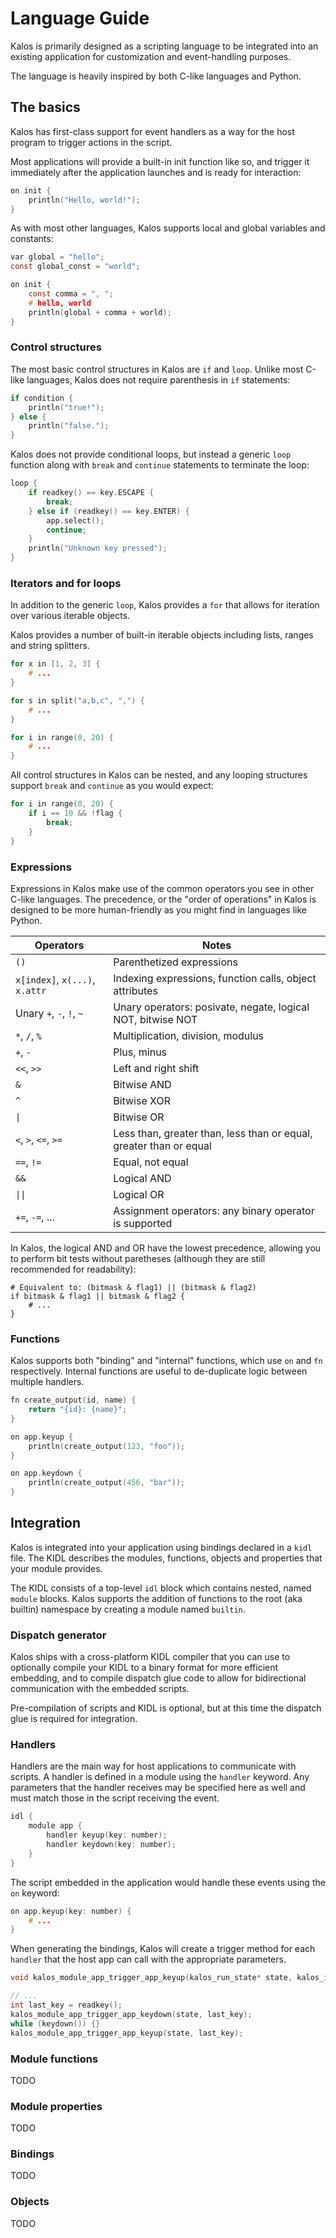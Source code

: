 # Language Guide

Kalos is primarily designed as a scripting language to be integrated into an existing application
for customization and event-handling purposes.

The language is heavily inspired by both C-like languages and Python. 

## The basics

Kalos has first-class support for event handlers as a way for the host program to trigger actions
in the script.

Most applications will provide a built-in init function like so, and trigger it immediately after
the application launches and is ready for interaction:

```C
on init {
    println("Hello, world!");
}
```

As with most other languages, Kalos supports local and global variables and constants:

```C
var global = "hello";
const global_const = "world";

on init {
    const comma = ", ";
    # hello, world
    println(global + comma + world);
}
```

### Control structures

The most basic control structures in Kalos are `if` and `loop`. Unlike most C-like languages,
Kalos does not require parenthesis in `if` statements:

```C
if condition {
    println("true!");
} else {
    println("false.");
}
```

Kalos does not provide conditional loops, but instead a generic `loop` function along with `break`
and `continue` statements to terminate the loop:

```C
loop {
    if readkey() == key.ESCAPE {
        break;
    } else if (readkey() == key.ENTER) {
        app.select();
        continue;
    }
    println("Unknown key pressed");
}
```

### Iterators and for loops

In addition to the generic `loop`, Kalos provides a `for` that allows for iteration over various iterable
objects.

Kalos provides a number of built-in iterable objects including lists, ranges and string splitters.

```C
for x in [1, 2, 3] {
    # ...
}
```

```C
for s in split("a,b,c", ",") {
    # ...
}
```

```C
for i in range(0, 20) {
    # ...
}
```

All control structures in Kalos can be nested, and any looping structures support `break` and `continue`
as you would expect:

```C
for i in range(0, 20) {
    if i == 10 && !flag {
        break;
    }
}
```

### Expressions

Expressions in Kalos make use of the common operators you see in other C-like languages. The precedence, or
the "order of operations" in Kalos is designed to be more human-friendly as you might find in languages like
Python.

| Operators | Notes |
|-----------|-------|
| `()`      | Parenthetized expressions |
| `x[index]`, `x(...)`, `x.attr` | Indexing expressions, function calls, object attributes |
| Unary `+`, `-`, `!`, `~` | Unary operators: posivate, negate, logical NOT, bitwise NOT |
| `*`, `/`, `%` | Multiplication, division, modulus |
| `+`, `-` | Plus, minus |
| `<<`, `>>` | Left and right shift |
| `&` | Bitwise AND |
| `^` | Bitwise XOR |
| `\|` | Bitwise OR |
| `<`, `>`, `<=`, `>=` | Less than, greater than, less than or equal, greater than or equal |
| `==`, `!=` | Equal, not equal |
| `&&` | Logical AND |
| `\|\|` | Logical OR |
| `+=`, `-=`, ... | Assignment operators: any binary operator is supported |

In Kalos, the logical AND and OR have the lowest precedence, allowing you to perform bit tests
without paretheses (although they are still recommended for readability):

```
# Equivalent to: (bitmask & flag1) || (bitmask & flag2)
if bitmask & flag1 || bitmask & flag2 {
    # ...
}
```

### Functions

Kalos supports both "binding" and "internal" functions, which use `on` and `fn` respectively. Internal
functions are useful to de-duplicate logic between multiple handlers.

```C
fn create_output(id, name) {
    return "{id}: {name}";
}

on app.keyup {
    println(create_output(123, "foo"));
}

on app.keydown {
    println(create_output(456, "bar"));
}
```

## Integration

Kalos is integrated into your application using bindings declared in a `kidl` file. The KIDL describes the
modules, functions, objects and properties that your module provides.

The KIDL consists of a top-level `idl` block which contains nested, named `module` blocks. Kalos supports the
addition of functions to the root (aka builtin) namespace by creating a module named `builtin`.

### Dispatch generator

Kalos ships with a cross-platform KIDL compiler that you can use to optionally compile your KIDL to a binary format for
more efficient embedding, and to compile dispatch glue code to allow for bidirectional communication with the
embedded scripts.

Pre-compilation of scripts and KIDL is optional, but at this time the dispatch glue is required for integration.

### Handlers

Handlers are the main way for host applications to communicate with scripts. A handler is defined in a module using
the `handler` keyword. Any parameters that the handler receives may be specified here as well and must match those
in the script receiving the event.

```C
idl {
    module app {
        handler keyup(key: number);
        handler keydown(key: number);
    }
}
```

The script embedded in the application would handle these events using the `on` keyword:

```C
on app.keyup(key: number) {
    # ...
}
```

When generating the bindings, Kalos will create a trigger method for each `handler` that the host app 
can call with the appropriate parameters.

```C
void kalos_module_app_trigger_app_keyup(kalos_run_state* state, kalos_int number);

// ...
int last_key = readkey();
kalos_module_app_trigger_app_keydown(state, last_key);
while (keydown()) {}
kalos_module_app_trigger_app_keyup(state, last_key);
```

### Module functions

TODO

### Module properties

TODO

### Bindings

TODO

### Objects

TODO
